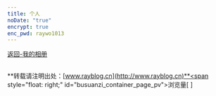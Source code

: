 ```yaml
---
title: 个人
noDate: "true"
encrypt: true
enc_pwd: raywo1013
---
```


<a href=../ ><span class="album-font" >返回-我的相册</span></a>
<link type="text/css" href="/ins.css" rel="stylesheet">
<link type="text/css" href="/jquery.fancybox.css" rel="stylesheet">

<div class="instagram"><section class="archives album"><ul class="img-box-ul"></ul>
</section></div>

<script src="https://code.jquery.com/jquery-3.2.1.min.js"></script>
<script src="/jquery.lazyload.js"></script>
<script src="/jquery.fancybox.js"></script>
<script src="../photos.js"></script>

<script>
	var that = this;
	$.getJSON("private.json", function (data) {
		that.render(that.page, data);
	});
</script>

## <!-- -->

## <!-- -->
**转载请注明出处：[www.rayblog.cn](http://www.rayblog.cn)**<span style="float: right;" id="busuanzi_container_page_pv">浏览量[ <span id="busuanzi_value_page_pv"></span> ]</span>	